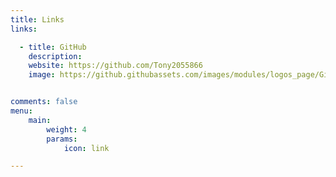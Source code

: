 ```yaml
---
title: Links
links:

  - title: GitHub
    description: 
    website: https://github.com/Tony2055866
    image: https://github.githubassets.com/images/modules/logos_page/GitHub-Mark.png


comments: false
menu:
    main: 
        weight: 4
        params:
            icon: link

---
```

